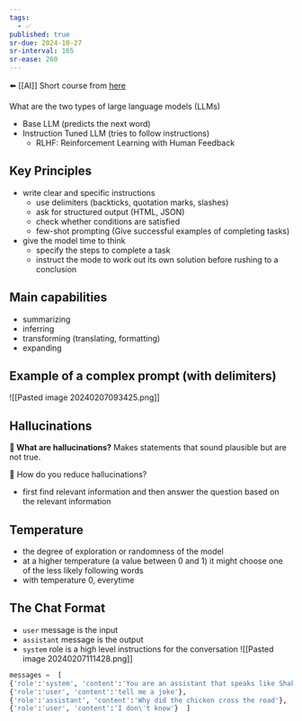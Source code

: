 ```yaml
---
tags:
  - ✅
published: true
sr-due: 2024-10-27
sr-interval: 165
sr-ease: 260
---
```


⬅️ [[AI]]
Short course from [here](https://learn.deeplearning.ai/)

What are the two types of large language models (LLMs)

- Base LLM (predicts the next word)
- Instruction Tuned LLM (tries to follow instructions)
	- RLHF: Reinforcement Learning with Human Feedback

## Key Principles
- write clear and specific instructions
	- use delimiters (backticks, quotation marks, slashes)
	- ask for structured output (HTML, JSON)
	- check whether conditions are satisfied
	- few-shot prompting (Give successful examples of completing tasks)
- give the model time to think
	- specify the steps to complete a task
	- instruct the mode to work out its own solution before rushing to a conclusion
## Main capabilities
- summarizing
- inferring
- transforming (translating, formatting)
- expanding

## Example of a complex prompt (with delimiters)
![[Pasted image 20240207093425.png]]


## Hallucinations
**🤔 What are hallucinations?**
Makes statements that sound plausible but are not true.

🤔 How do you reduce hallucinations?
- first find relevant information and then answer the question based on the relevant information

## Temperature
- the degree of exploration or randomness of the model
- at a higher temperature (a value between 0 and 1) it might choose one of the less likely following words
- with temperature 0, everytime 

## The Chat Format
- `user` message is the input
- `assistant` message is the output
- `system` role is a high level instructions for the conversation
![[Pasted image 20240207111428.png]]

```python
messages =  [  
{'role':'system', 'content':'You are an assistant that speaks like Shakespeare.'},    
{'role':'user', 'content':'tell me a joke'},   
{'role':'assistant', 'content':'Why did the chicken cross the road'},   
{'role':'user', 'content':'I don\'t know'}  ]
```


